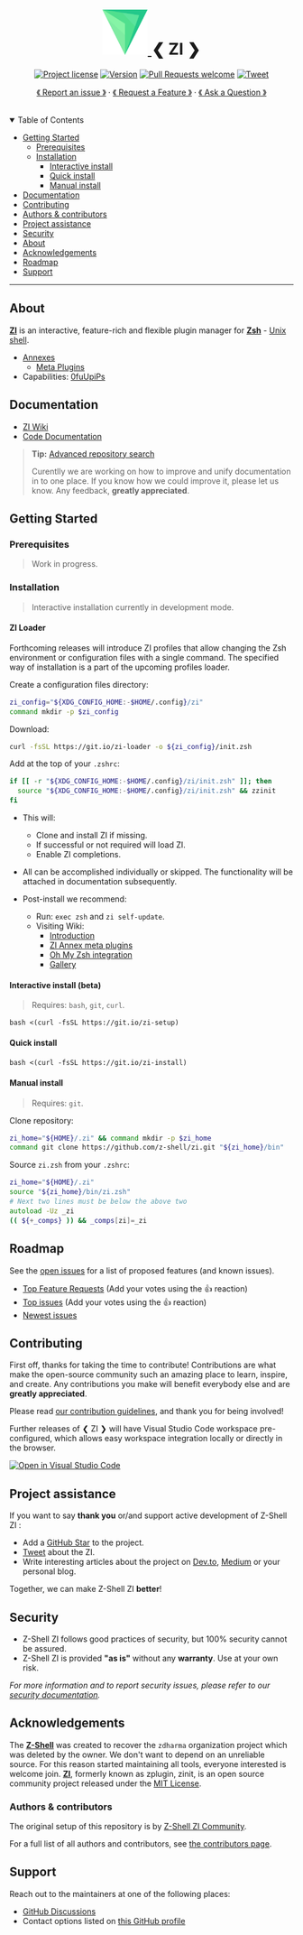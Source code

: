 <h1 align="center">
  <a href="https://github.com/z-shell/zi">
    <img src="images/logo.svg" alt="Logo" width="80" height="80">
  </a>
❮ ZI ❯
  </h1>
<div align="center">
  
[![Project license](https://img.shields.io/github/license/z-shell/zi.svg?style=flat-square)](../LICENSE) [![Version][ver-badge]][ver-link] [![Pull Requests welcome](https://img.shields.io/badge/PRs-welcome-ff69b4.svg?style=flat-square)](https://github.com/z-shell/zi/issues?q=is%3Aissue+is%3Aopen+label%3A%22help+wanted%22)
[![Tweet][twitter-badge]][twitter-link]
  
  <a href="https://github.com/z-shell/zi/issues/new?assignees=&labels=bug+%F0%9F%90%9E&template=01_bug_report.yml&title=bug%3A+">《 Report an issue 》</a>
  · <a href="https://github.com/z-shell/zi/issues/new?assignees=&labels=feature-request+%F0%9F%92%A1&template=02_feature_request.yml&title=feat%3A+">《 Request a Feature 》</a>
  · <a href="https://github.com/z-shell/zi/discussions">《 Ask a Question 》</a>
</div>
<div align="center">
<br />
</div>

<details open="open">
<summary>Table of Contents</summary>

- [Getting Started](#getting-started)
  - [Prerequisites](#prerequisites)
  - [Installation](#installation)
    - [Interactive install](#interactive-install-beta)
    - [Quick install](#quick-install)
    - [Manual install](#manual-install)
- [Documentation](#documentation)
- [Contributing](#contributing)
- [Authors & contributors](#authors--contributors)
- [Project assistance](#project-assistance)
- [Security](#security)
- [About](#about)
- [Acknowledgements](#acknowledgements)
- [Roadmap](#roadmap)
- [Support](#support)

</details>

---

## About

  [**ZI**](https://github.com/z-shell/zi) is an interactive, feature-rich and flexible plugin manager for [**Zsh**](https://zsh.sourceforge.io/) - [Unix shell](https://en.wikipedia.org/wiki/Unix_shell).

- [Annexes](https://github.com/z-shell/z-annexes)
  - [Meta Plugins](https://github.com/z-shell/z-a-meta-plugins)
- Capabilities: [0fuUpiPs](https://github.com/z-shell/zi/wiki/Zsh-Plugin-Standard#9-global-parameter-holding-the-plugin-managers-capabilities)
  
## Documentation

- [ZI Wiki](https://github.com/z-shell/zi/wiki)
- [Code Documentation](https://github.com/z-shell/zi/wiki/Code-Documentation)

> **Tip:** [Advanced repository search](https://github.com/search/advanced?q=&r=z-shell%2Fzi)
>
> Curentlly we are working on how to improve and unify documentation in to one place.
> If you know how we could improve it, please let us know. Any feedback, **greatly appreciated**.

## Getting Started

### Prerequisites

> Work in progress.

### Installation

> Interactive installation currently in development mode.

#### ZI Loader

Forthcoming releases will introduce ZI profiles that allow changing the Zsh environment or configuration files with a single command. The specified way of installation is a part of the upcoming profiles loader.

Create a configuration files directory:

```zsh
zi_config="${XDG_CONFIG_HOME:-$HOME/.config}/zi"
command mkdir -p $zi_config
```

Download:

```zsh
curl -fsSL https://git.io/zi-loader -o ${zi_config}/init.zsh
```

Add at the top of your `.zshrc`:

```zsh
if [[ -r "${XDG_CONFIG_HOME:-$HOME/.config}/zi/init.zsh" ]]; then
  source "${XDG_CONFIG_HOME:-$HOME/.config}/zi/init.zsh" && zzinit
fi
```

- This will:
  - Clone and install ZI if missing.
  - If successful or not required will load ZI.
  - Enable ZI completions.

- All can be accomplished individually or skipped. The functionality will be attached in documentation subsequently.
- Post-install we recommend:
  - Run: `exec zsh` and `zi self-update`.
  - Visiting Wiki:
    - [Introduction](https://github.com/z-shell/zi/wiki/Introduction)
    - [ZI Annex meta plugins](https://github.com/z-shell/zi/wiki/z-a-meta-plugins)
    - [Oh My Zsh integration](https://github.com/z-shell/zi/wiki/Example-Oh-My-Zsh-setup)
    - [Gallery](https://github.com/z-shell/zi/wiki/GALLERY)

#### Interactive install (beta)

> Requires: `bash`, `git`, `curl`.

```shell
bash <(curl -fsSL https://git.io/zi-setup)
```

#### Quick install

```shell
bash <(curl -fsSL https://git.io/zi-install)
```

#### Manual install

> Requires: `git`.

  Clone repository:

```zsh
zi_home="${HOME}/.zi" && command mkdir -p $zi_home
command git clone https://github.com/z-shell/zi.git "${zi_home}/bin"
```

  Source `zi.zsh` from your `.zshrc`:

```zsh
zi_home="${HOME}/.zi"
source "${zi_home}/bin/zi.zsh"
# Next two lines must be below the above two
autoload -Uz _zi
(( ${+_comps} )) && _comps[zi]=_zi
```

## Roadmap

See the [open issues](https://github.com/z-shell/zi/issues) for a list of proposed features (and known issues).

- [Top Feature Requests](https://github.com/z-shell/zi/issues?q=label%3Aenhancement+is%3Aopen+sort%3Areactions-%2B1-desc) (Add your votes using the 👍 reaction)
- [Top issues](https://github.com/z-shell/zi/issues?q=is%3Aissue+is%3Aopen+label%3Abug+sort%3Areactions-%2B1-desc) (Add your votes using the 👍 reaction)
- [Newest issues](https://github.com/z-shell/zi/issues?q=is%3Aopen+is%3Aissue+label%3Abug)

## Contributing

First off, thanks for taking the time to contribute! Contributions are what make the open-source community such an amazing place to learn, inspire, and create. Any contributions you make will benefit everybody else and are **greatly appreciated**.

Please read [our contribution guidelines](CONTRIBUTING.md), and thank you for being involved!

Further releases of ❮ ZI ❯ will have Visual Studio Code workspace pre-configured, which allows easy workspace integration locally or directly in the browser.

[![Open in Visual Studio Code](https://open.vscode.dev/badges/open-in-vscode.svg)](https://open.vscode.dev/z-shell/zi)

## Project assistance

If you want to say **thank you** or/and support active development of Z-Shell ZI :

- Add a [GitHub Star](https://github.com/z-shell/zi) to the project.
- [Tweet][twitter-link] about the ZI.
- Write interesting articles about the project on [Dev.to](https://dev.to/), [Medium](https://medium.com/) or your personal blog.

Together, we can make Z-Shell ZI **better**!

## Security

- Z-Shell ZI follows good practices of security, but 100% security cannot be assured.
- Z-Shell ZI is provided **"as is"** without any **warranty**. Use at your own risk.

_For more information and to report security issues, please refer to our [security documentation](../docs/SECURITY.md)._

## Acknowledgements

The [**Z-Shell**](https://github.com/z-shell) was created to recover the `zdharma` organization project which was deleted by the owner.
We don't want to depend on an unreliable source. For this reason started maintaining all tools, everyone interested is welcome join.
[**ZI**](https://github.com/z-shell/zi), formerly known as zplugin, zinit, is an open source community project released under the [MIT License](../LICENSE).

### Authors & contributors

The original setup of this repository is by [Z-Shell ZI Community](https://github.com/z-shell).

For a full list of all authors and contributors, see [the contributors page](https://github.com/z-shell/zi/contributors).

## Support
  
Reach out to the maintainers at one of the following places:

- [GitHub Discussions](https://github.com/z-shell/zi/discussions)
- Contact options listed on [this GitHub profile](https://github.com/z-shell)


[ver-badge]: https://img.shields.io/github/tag/z-shell/zi.svg
[ver-link]: https://github.com/z-shell/zi/releases
[twitter-badge]: https://img.shields.io/twitter/url/http/shields.io.svg?style=social
[twitter-link]: https://twitter.com/intent/tweet?text=Interactive%20feature-rich%20plugin%20manager&url=https://github.com/z-shell/zi&hashtags=zsh,zi,zshell
[asciinema-preview]: https://asciinema.org/a/QcC3gmoOqIkMdPJ7J9v6hiWGf.svg
[asciinema-link]: https://asciinema.org/a/QcC3gmoOqIkMdPJ7J9v6hiWGf

